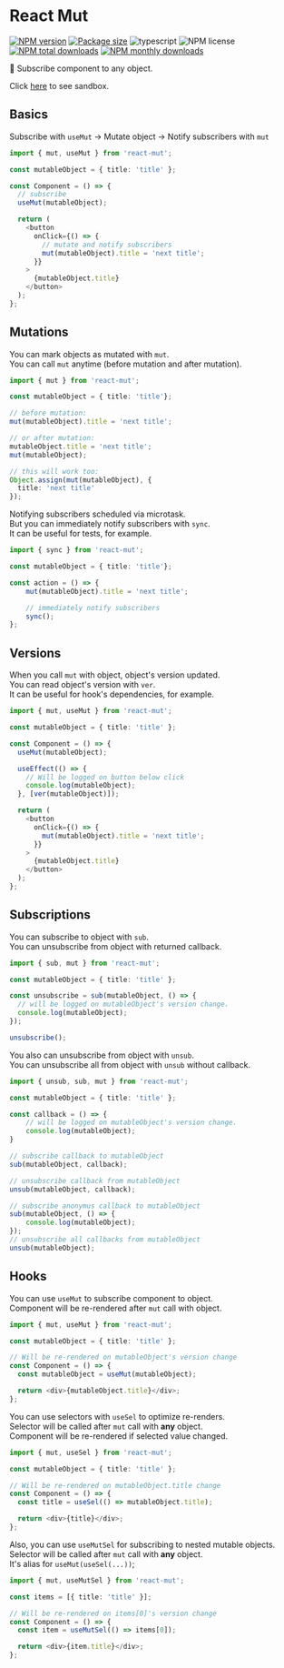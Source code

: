 # React Mut

[![NPM version](https://img.shields.io/npm/v/react-mut.svg?style=flat)](https://www.npmjs.com/package/react-mut)
[![Package size](https://img.shields.io/bundlephobia/minzip/react-mut.svg)](https://bundlephobia.com/result?p=react-mut)
![typescript](https://img.shields.io/badge/%3C%2F%3E-TypeScript-blue.svg)
![NPM license](https://img.shields.io/npm/l/react-mut.svg?style=flat)
[![NPM total downloads](https://img.shields.io/npm/dt/react-mut.svg?style=flat)](https://npmcharts.com/compare/react-mut?minimal=true)
[![NPM monthly downloads](https://img.shields.io/npm/dm/react-mut.svg?style=flat)](https://npmcharts.com/compare/react-mut?minimal=true)

🔗 Subscribe component to any object.

Click [here](https://codesandbox.io/s/react-mut-vguu9j) to see sandbox.

## Basics

Subscribe with `useMut` → Mutate object → Notify subscribers with `mut`

```typescript jsx
import { mut, useMut } from 'react-mut';

const mutableObject = { title: 'title' };

const Component = () => {
  // subscribe
  useMut(mutableObject);

  return (
    <button
      onClick={() => {
        // mutate and notify subscribers
        mut(mutableObject).title = 'next title';
      }}
    >
      {mutableObject.title}
    </button>
  );
};
```

## Mutations

You can mark objects as mutated with `mut`.<br>
You can call `mut` anytime (before mutation and after mutation).

```typescript jsx
import { mut } from 'react-mut';

const mutableObject = { title: 'title'};

// before mutation:
mut(mutableObject).title = 'next title';

// or after mutation:
mutableObject.title = 'next title';
mut(mutableObject);

// this will work too:
Object.assign(mut(mutableObject), {
  title: 'next title'
});
```

Notifying subscribers scheduled via microtask.<br>
But you can immediately notify subscribers with `sync`.<br>
It can be useful for tests, for example.

```typescript jsx
import { sync } from 'react-mut';

const mutableObject = { title: 'title'};

const action = () => {
    mut(mutableObject).title = 'next title';

    // immediately notify subscribers
    sync();
};

```

## Versions

When you call `mut` with object, object's version updated.<br>
You can read object's version with `ver`.<br>
It can be useful for hook's dependencies, for example.

```typescript jsx
import { mut, useMut } from 'react-mut';

const mutableObject = { title: 'title' };

const Component = () => {
  useMut(mutableObject);

  useEffect(() => {
    // Will be logged on button below click
    console.log(mutableObject);
  }, [ver(mutableObject)]);

  return (
    <button
      onClick={() => {
        mut(mutableObject).title = 'next title';
      }}
    >
      {mutableObject.title}
    </button>
  );
};
```

## Subscriptions

You can subscribe to object with `sub`.<br>
You can unsubscribe from object with returned callback.

```typescript jsx
import { sub, mut } from 'react-mut';

const mutableObject = { title: 'title' };

const unsubscribe = sub(mutableObject, () => {
  // will be logged on mutableObject's version change.
  console.log(mutableObject);
});

unsubscribe();
```

You also can unsubscribe from object with `unsub`.<br>
You can unsubscribe all from object with `unsub` without callback.

```typescript jsx
import { unsub, sub, mut } from 'react-mut';

const mutableObject = { title: 'title' };

const callback = () => {
    // will be logged on mutableObject's version change.
    console.log(mutableObject);
}

// subscribe callback to mutableObject
sub(mutableObject, callback);

// unsubscribe callback from mutableObject
unsub(mutableObject, callback);

// subscribe anonymus callback to mutableObject
sub(mutableObject, () => {
    console.log(mutableObject);
});
// unsubscribe all callbacks from mutableObject
unsub(mutableObject);
```

## Hooks

You can use `useMut` to subscribe component to object.<br>
Component will be re-rendered after `mut` call with object.

```typescript jsx
import { mut, useMut } from 'react-mut';

const mutableObject = { title: 'title' };

// Will be re-rendered on mutableObject's version change
const Component = () => {
  const mutableObject = useMut(mutableObject);

  return <div>{mutableObject.title}</div>;
};
```

You can use selectors with `useSel` to optimize re-renders.<br>
Selector will be called after `mut` call with **any** object.<br>
Component will be re-rendered if selected value changed.

```typescript jsx
import { mut, useSel } from 'react-mut';

const mutableObject = { title: 'title' };

// Will be re-rendered on mutableObject.title change
const Component = () => {
  const title = useSel(() => mutableObject.title);

  return <div>{title}</div>;
};
```

Also, you can use `useMutSel` for subscribing to nested mutable objects.
Selector will be called after `mut` call with **any** object.<br>
It's alias for `useMut(useSel(...))`;

```typescript jsx
import { mut, useMutSel } from 'react-mut';

const items = [{ title: 'title' }];

// Will be re-rendered on items[0]'s version change
const Component = () => {
  const item = useMutSel(() => items[0]);

  return <div>{item.title}</div>;
};
```
